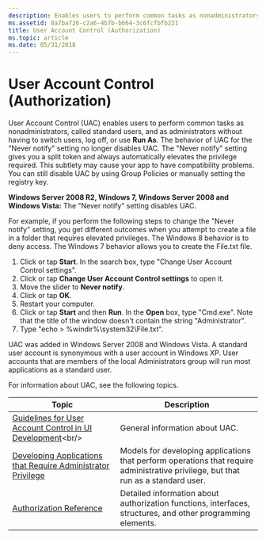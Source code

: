 ```yaml
---
description: Enables users to perform common tasks as nonadministrators, called standard users, and as administrators without having to switch users, log off, or use Run As.
ms.assetid: 8a7ba726-c2a6-4b7b-b664-3c6fcfbfb221
title: User Account Control (Authorization)
ms.topic: article
ms.date: 05/31/2018
---
```


# User Account Control (Authorization)

User Account Control (UAC) enables users to perform common tasks as nonadministrators, called standard users, and as administrators without having to switch users, log off, or use **Run As**. The behavior of UAC for the "Never notify" setting no longer disables UAC. The "Never notify" setting gives you a split token and always automatically elevates the privilege required. This subtlety may cause your app to have compatibility problems. You can still disable UAC by using Group Policies or manually setting the registry key.

**Windows Server 2008 R2, Windows 7, Windows Server 2008 and Windows Vista:** The "Never notify" setting disables UAC.

For example, if you perform the following steps to change the "Never notify" setting, you get different outcomes when you attempt to create a file in a folder that requires elevated privileges. The Windows 8 behavior is to deny access. The Windows 7 behavior allows you to create the File.txt file.

1.  Click or tap **Start**. In the search box, type "Change User Account Control settings".
2.  Click or tap **Change User Account Control settings** to open it.
3.  Move the slider to **Never notify**.
4.  Click or tap **OK**.
5.  Restart your computer.
6.  Click or tap **Start** and then **Run**. In the **Open** box, type "Cmd.exe". Note that the title of the window doesn't contain the string "Administrator".
7.  Type "echo > %windir%\\system32\\File.txt".

UAC was added in Windows Server 2008 and Windows Vista. A standard user account is synonymous with a user account in Windows XP. User accounts that are members of the local Administrators group will run most applications as a standard user.

For information about UAC, see the following topics.



| Topic                                                                                                                                        | Description                                                                                                                                   |
|----------------------------------------------------------------------------------------------------------------------------------------------|-----------------------------------------------------------------------------------------------------------------------------------------------|
| [Guidelines for User Account Control in UI Development](https://msdn.microsoft.com/library/aa511445(l=en-us,v=MSDN.10).aspx)<br/> | General information about UAC.<br/>                                                                                                     |
| [Developing Applications that Require Administrator Privilege](developing-applications-that-require-administrator-privilege.md)<br/>  | Models for developing applications that perform operations that require administrative privilege, but that run as a standard user.<br/> |
| [Authorization Reference](authorization-reference.md)<br/>                                                                            | Detailed information about authorization functions, interfaces, structures, and other programming elements.<br/>                        |



 

 

 




